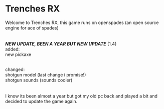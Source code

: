 # Trenches RX
Welcome to Trenches RX, this game runs on openspades (an open source engine for ace of spades)<br /><br />																																																																																																										
***NEW UPDATE, BEEN A YEAR BUT NEW UPDATE*** (1.4) <br />
added:<br />
new pickaxe<br /><br />

changed:<br />
shotgun model (last change i promise!)<br />
shotgun sounds (sounds cooler)<br /><br /><br />
I know its been almost a year but got my old pc back and played a bit and decided to update the game again.
